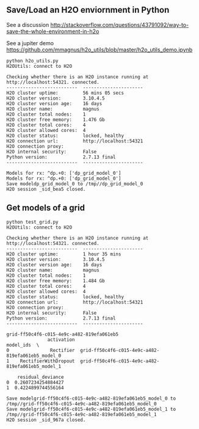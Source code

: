Save/Load an H2O enviornment in Python
-------------------------------------------------------

See a discussion http://stackoverflow.com/questions/43791092/way-to-save-the-whole-environment-in-h2o 

See a jupiter demo https://github.com/mmagnus/h2o_utils/blob/master/h2o_utils_demo.ipynb 

    python h2o_utils.py
    H2OUtils: connect to H2O
    
    Checking whether there is an H2O instance running at http://localhost:54321. connected.
    --------------------------  ----------------------
    H2O cluster uptime:         56 mins 05 secs
    H2O cluster version:        3.10.4.5
    H2O cluster version age:    16 days
    H2O cluster name:           magnus
    H2O cluster total nodes:    1
    H2O cluster free memory:    1.476 Gb
    H2O cluster total cores:    4
    H2O cluster allowed cores:  4
    H2O cluster status:         locked, healthy
    H2O connection url:         http://localhost:54321
    H2O connection proxy:
    H2O internal security:      False
    Python version:             2.7.13 final
    --------------------------  ----------------------
    
    Models for rx: ^dp.+0: ['dp_grid_model_0']
    Models for rx: ^dp.+0: ['dp_grid_model_0']
    Save modeldp_grid_model_0 to /tmp//dp_grid_model_0
    H2O session _sid_bea5 closed.

Get models of a grid
------------------------------------------------------------

```
python test_grid.py
H2OUtils: connect to H2O

Checking whether there is an H2O instance running at http://localhost:54321. connected.
--------------------------  ----------------------
H2O cluster uptime:         1 hour 35 mins
H2O cluster version:        3.10.4.5
H2O cluster version age:    16 days
H2O cluster name:           magnus
H2O cluster total nodes:    1
H2O cluster free memory:    1.484 Gb
H2O cluster total cores:    4
H2O cluster allowed cores:  4
H2O cluster status:         locked, healthy
H2O connection url:         http://localhost:54321
H2O connection proxy:
H2O internal security:      False
Python version:             2.7.13 final
--------------------------  ----------------------

grid-ff50c4f6-c015-4e9c-a482-819efa061eb5
               activation                                          model_ids  \
0               Rectifier  grid-ff50c4f6-c015-4e9c-a482-819efa061eb5_model_0
1    RectifierWithDropout  grid-ff50c4f6-c015-4e9c-a482-819efa061eb5_model_1

    residual_deviance
0  0.2607234254884427
1  0.4224899744556164

Save modelgrid-ff50c4f6-c015-4e9c-a482-819efa061eb5_model_0 to /tmp//grid-ff50c4f6-c015-4e9c-a482-819efa061eb5_model_0
Save modelgrid-ff50c4f6-c015-4e9c-a482-819efa061eb5_model_1 to /tmp//grid-ff50c4f6-c015-4e9c-a482-819efa061eb5_model_1
H2O session _sid_967a closed.
```
